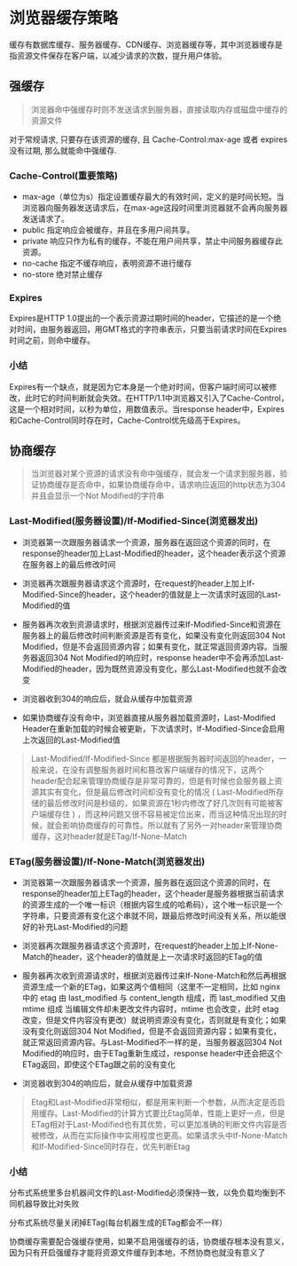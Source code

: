 # 浏览器缓存策略

缓存有数据库缓存、服务器缓存、CDN缓存、浏览器缓存等，其中浏览器缓存是指资源文件保存在客户端，以减少请求的次数，提升用户体验。

## 强缓存

>浏览器命中强缓存时则不发送请求到服务器，直接读取内存或磁盘中缓存的资源文件

对于常规请求, 只要存在该资源的缓存, 且 Cache-Control:max-age 或者 expires 没有过期, 那么就能命中强缓存.

### Cache-Control(重要策略)

- max-age（单位为s）指定设置缓存最大的有效时间，定义的是时间长短。当浏览器向服务器发送请求后，在max-age这段时间里浏览器就不会再向服务器发送请求了。
- public 指定响应会被缓存，并且在多用户间共享。
- private 响应只作为私有的缓存，不能在用户间共享，禁止中间服务器缓存此资源。
- no-cache 指定不缓存响应，表明资源不进行缓存
- no-store 绝对禁止缓存

### Expires
Expires是HTTP 1.0提出的一个表示资源过期时间的header，它描述的是一个绝对时间，由服务器返回，用GMT格式的字符串表示，只要当前请求时间在Expires时间之前，则命中缓存。

### 小结

Expires有一个缺点，就是因为它本身是一个绝对时间，但客户端时间可以被修改，此时它的时间判断就会失效。在HTTP/1.1中浏览器又引入了Cache-Control，这是一个相对时间，以秒为单位，用数值表示。当response header中，Expires和Cache-Control同时存在时，Cache-Control优先级高于Expires。

## 协商缓存

>当浏览器对某个资源的请求没有命中强缓存，就会发一个请求到服务器，验证协商缓存是否命中，如果协商缓存命中，请求响应返回的http状态为304并且会显示一个Not Modified的字符串

### Last-Modified(服务器设置)/If-Modified-Since(浏览器发出)

- 浏览器第一次跟服务器请求一个资源，服务器在返回这个资源的同时，在response的header加上Last-Modified的header，这个header表示这个资源在服务器上的最后修改时间
  
- 浏览器再次跟服务器请求这个资源时，在request的header上加上If-Modified-Since的header，这个header的值就是上一次请求时返回的Last-Modified的值
  
- 服务器再次收到资源请求时，根据浏览器传过来If-Modified-Since和资源在服务器上的最后修改时间判断资源是否有变化，如果没有变化则返回304 Not Modified，但是不会返回资源内容；如果有变化，就正常返回资源内容。当服务器返回304 Not Modified的响应时，response header中不会再添加Last-Modified的header，因为既然资源没有变化，那么Last-Modified也就不会改变
  
- 浏览器收到304的响应后，就会从缓存中加载资源
  
- 如果协商缓存没有命中，浏览器直接从服务器加载资源时，Last-Modified Header在重新加载的时候会被更新，下次请求时，If-Modified-Since会启用上次返回的Last-Modified值

>Last-Modified/If-Modified-Since 都是根据服务器时间返回的header，一般来说，在没有调整服务器时间和篡改客户端缓存的情况下，这两个header配合起来管理协商缓存是非常可靠的，但是有时候也会服务器上资源其实有变化，但是最后修改时间却没有变化的情况 ( Last-Modified所存储的最后修改时间是秒级的，如果资源在1秒内修改了好几次则有可能被客户端缓存住 ) ，而这种问题又很不容易被定位出来，而当这种情况出现的时候，就会影响协商缓存的可靠性。所以就有了另外一对header来管理协商缓存，这对header就是ETag/If-None-Match

### ETag(服务器设置)/If-None-Match(浏览器发出)
- 浏览器第一次跟服务器请求一个资源，服务器在返回这个资源的同时，在response的header加上ETag的header，这个header是服务器根据当前请求的资源生成的一个唯一标识（根据内容生成的哈希码），这个唯一标识是一个字符串，只要资源有变化这个串就不同，跟最后修改时间没有关系，所以能很好的补充Last-Modified的问题
  
- 浏览器再次跟服务器请求这个资源时，在request的header上加上If-None-Match的header，这个header的值就是上一次请求时返回的ETag的值
  
- 服务器再次收到资源请求时，根据浏览器传过来If-None-Match和然后再根据资源生成一个新的ETag，如果这两个值相同（这里不一定相同，比如 nginx 中的 etag 由 last_modified 与 content_length 组成，而 last_modified 又由 mtime 组成
当编辑文件却未更改文件内容时，mtime 也会改变，此时 etag 改变，但是文件内容没有更改）就说明资源没有变化，否则就是有变化；如果没有变化则返回304 Not Modified，但是不会返回资源内容；如果有变化，就正常返回资源内容。与Last-Modified不一样的是，当服务器返回304 Not Modified的响应时，由于ETag重新生成过，response header中还会把这个ETag返回，即使这个ETag跟之前的没有变化
  
- 浏览器收到304的响应后，就会从缓存中加载资源

>Etag和Last-Modified非常相似，都是用来判断一个参数，从而决定是否启用缓存。Last-Modified的计算方式要比Etag简单，性能上更好一点，但是ETag相对于Last-Modified也有其优势，可以更加准确的判断文件内容是否被修改，从而在实际操作中实用程度也更高。如果请求头中If-None-Match和If-Modified-Since同时存在，优先判断Etag

### 小结

分布式系统里多台机器间文件的Last-Modified必须保持一致，以免负载均衡到不同机器导致比对失败

分布式系统尽量关闭掉ETag(每台机器生成的ETag都会不一样）

协商缓存需要配合强缓存使用，如果不启用强缓存的话，协商缓存根本没有意义，因为只有开启强缓存才能将资源文件缓存到本地，不然协商也就没有意义了